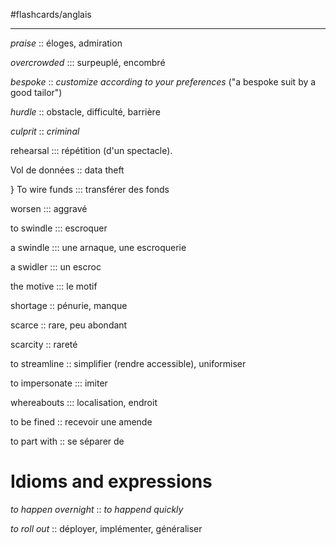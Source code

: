 #flashcards/anglais

----

_praise_ :: éloges, admiration
<!--SR:!2023-02-21,12,230-->

_overcrowded_ ::: surpeuplé, encombré
<!--SR:!2023-07-29,230,310!2023-05-14,154,288-->

_bespoke_ :: _customize according to your preferences_ ("a bespoke suit by a good tailor")
<!--SR:!2023-02-16,84,270-->

_hurdle_ :: obstacle, difficulté, barrière
<!--SR:!2023-04-14,124,250-->

*culprit* :: *criminal*
<!--SR:!2023-03-17,36,188-->

rehearsal ::: répétition (d'un spectacle).
<!--SR:!2023-04-08,90,248!2023-03-04,63,248-->

Vol de données :: data theft
<!--SR:!2023-05-27,147,308-->
}
To wire funds ::: transférer des fonds
<!--SR:!2023-02-10,41,229!2023-04-15,65,245-->

worsen ::: aggravé
<!--SR:!2023-04-23,105,289!2023-03-01,60,229-->

to swindle ::: escroquer
<!--SR:!2023-06-08,119,229!2023-03-10,29,169-->

a swindle ::: une arnaque, une escroquerie
<!--SR:!2023-02-14,45,229!2023-02-15,46,229-->

a swidler ::: un escroc
<!--SR:!2023-02-11,42,229!2023-02-12,43,229-->

the motive ::: le motif
<!--SR:!2023-05-01,81,249!2023-04-16,98,269-->

shortage :: pénurie, manque
<!--SR:!2023-03-21,72,269-->

scarce :: rare, peu abondant
<!--SR:!2023-04-02,52,229-->

scarcity :: rareté
<!--SR:!2023-04-27,77,229-->

to streamline :: simplifier (rendre accessible), uniformiser
<!--SR:!2023-02-10,1,204-->

to impersonate ::: imiter
<!--SR:!2023-02-10,1,204!2023-03-19,38,244-->

whereabouts ::: localisation, endroit
<!--SR:!2023-05-20,100,264!2023-04-04,54,264-->

to be fined :: recevoir une amende
<!--SR:!2023-03-12,31,204-->

to part with :: se séparer de
<!--SR:!2023-03-18,37,224-->

# Idioms and expressions

_to happen overnight_ :: _to happend quickly_
<!--SR:!2023-03-19,122,290-->

_to roll out_ :: déployer, implémenter, généraliser
<!--SR:!2023-03-13,32,150-->

